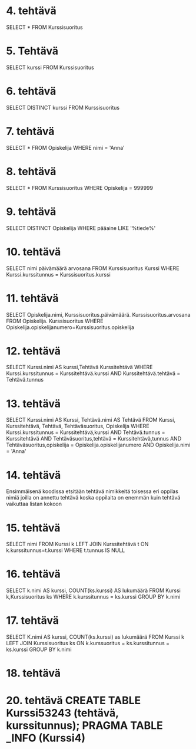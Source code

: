 # 4. tehtävä

SELECT * FROM Kurssisuoritus

# 5. Tehtävä
SELECT kurssi FROM Kurssisuoritus

# 6. tehtävä
SELECT DISTINCT kurssi FROM Kurssisuoritus

# 7. tehtävä
SELECT * FROM Opiskelija WHERE nimi = 'Anna'

# 8. tehtävä
SELECT * FROM Kurssisuoritus WHERE Opiskelija = 999999

# 9. tehtävä
SELECT DISTINCT Opiskelija WHERE pääaine LIKE '%tiede%'
# 10. tehtävä 
SELECT nimi päivämäärä arvosana FROM Kurssisuoritus Kurssi WHERE Kurssi.kurssitunnus = Kurssisuoritus.kurssi
# 11. tehtävä
SELECT Opiskelija.nimi, Kurssisuoritus.päivämäärä. Kurssisuoritus.arvosana FROM Opiskelija. Kurssisuoritus WHERE Opiskelija.opiskelijanumero=Kurssisuoritus.opiskelija

# 12. tehtävä 
SELECT Kurssi.nimi AS kurssi,Tehtävä Kurssitehtävä WHERE Kurssi.kurssitunnus = Kurssitehtävä.kurssi AND Kurssitehtävä.tehtävä = Tehtävä.tunnus
# 13. tehtävä 

SELECT Kurssi.nimi AS Kurssi, Tehtävä.nimi AS Tehtävä FROM Kurssi, Kurssitehtävä, Tehtävä, Tehtäväsuoritus, Opiskelija WHERE Kurssi.kurssitunnus = Kurssitehtävä,kurssi AND Tehtävä.tunnus = Kurssitehtävä AND Tehtäväsuoritus,tehtävä = Kurssitehtävä,tunnus AND Tehtäväsuoritus,opiskelija = Opiskelija.opiskelijanumero AND Opiskelija.nimi = 'Anna'

# 14. tehtävä
Ensimmäisenä koodissa etsitään tehtävä nimikkeitä toisessa eri oppilas nimiä joilla on annettu tehtävä koska oppilaita on enemmän kuin tehtävä vaikuttaa listan kokoon 

# 15. tehtävä 
SELECT nimi FROM Kurssi k LEFT JOIN Kurssitehtävä t ON k.kurssitunnus=t.kurssi WHERE t.tunnus IS NULL

# 16. tehtävä
SELECT k.nimi AS kurssi, COUNT(ks.kurssi) AS lukumäärä FROM Kurssi k,Kurssisuoritus ks WHERE k.kurssitunnus = ks.kurssi GROUP BY k.nimi

# 17. tehtävä 
SELECT K.nimi AS kurssi, COUNT(ks.kurssi) as lukumäärä FROM Kurssi k LEFT JOIN Kurssisuoritus ks ON k.kurssuoritus = ks.kurssitunnus = ks.kurssi GROUP BY k.nimi

# 18. tehtävä 





# 20. tehtävä CREATE TABLE Kurssi53243 (tehtävä, kurssitunnus); PRAGMA TABLE _INFO (Kurssi4)